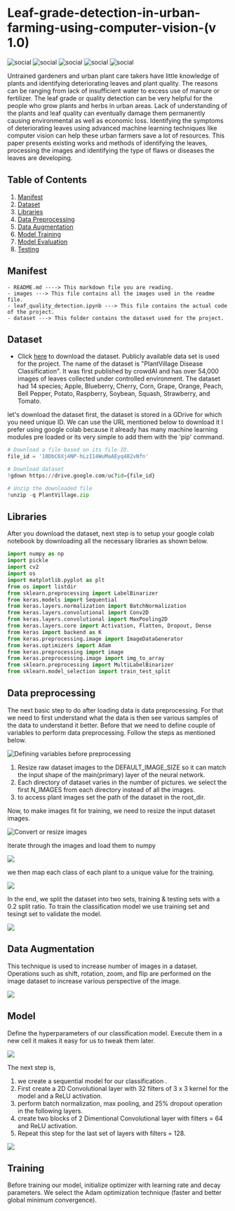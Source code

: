# Leaf-grade-detection-in-urban-farming-using-computer-vision-(v 1.0)
![social](https://img.shields.io/github/followers/mushtaqmahboob?style=social)  ![social](https://img.shields.io/twitter/follow/mushtaqakram?style=social)  ![social](https://img.shields.io/github/repo-size/mushtaqmahboob/Leaf-grade-detection-in-urban-farming-using-computer-vision)  ![social](https://img.shields.io/github/issues/mushtaqmahboob/Leaf-grade-detection-in-urban-farming-using-computer-vision)  ![social](https://img.shields.io/github/forks/mushtaqmahboob/Leaf-grade-detection-in-urban-farming-using-computer-vision)

Untrained gardeners and urban plant care takers have little knowledge of plants and identifying deteriorating leaves and plant quality. The reasons can be ranging from lack of insufficient water to excess use of manure or fertilizer. The leaf grade or quality detection can be very helpful for the people who grow plants and herbs in urban areas. Lack of understanding of the plants and leaf quality can eventually damage them permanently causing environmental as well as economic loss. Identifying the symptoms of deteriorating leaves using advanced machine learning techniques like computer vision can help these urban farmers save a lot of resources. This paper presents existing works and methods of identifying the leaves, processing the images and identifying the type of flaws or diseases the leaves are developing.

## Table of Contents

1. [Manifest](#manifest)
2. [Dataset](#dataset)
3. [Libraries](#Libraries)
4. [Data Preprocessing](#Data-preprocessing)
5. [Data Augmentation](#Data-Augmentation)
6. [Model Training](#Model-Training)
7. [Model Evaluation](#Model-evaluation)
8. [Testing](#Testing)

## Manifest

```
- README.md ----> This markdown file you are reading.
- images ---> This file contains all the images used in the readme file.
- leaf_quality_detection.ipynb ---> This file contains the actual code of the project.
- dataset ---> This folder contains the dataset used for the project.
```

## Dataset

- Click [here](https://drive.google.com/uc?id=18DbC6Xj4NP-hLzI14WuMaAEyq482vNfn) to download the dataset.
Publicly available data set is used for the project. The name of the dataset is "PlantVillage Disease Classification".
It was first published by crowdAI and has over 54,000 images of leaves collected under controlled environment. 
The dataset had 14 species; Apple, Blueberry, Cherry, Corn, Grape, Orange, Peach, Bell Pepper, Potato, Raspberry, Soybean, Squash, Strawberry, and Tomato.

let's download the dataset first, the dataset is stored in a GDrive for which you need unique ID. We can use the URL mentioned below to download it
I prefer using google colab because it already has many machine learning modules pre loaded or its very simple to add them with the 'pip' command.



```py
# Download a file based on its file ID.
file_id = '18DbC6Xj4NP-hLzI14WuMaAEyq482vNfn'

# Download dataset
!gdown https://drive.google.com/uc?id={file_id}

# Unzip the downloaded file
!unzip -q PlantVillage.zip

```

## Libraries
After you download the dataset, next step is to setup your google colab notebook 
by downloading all the necessary libraries as shown below.

```py
import numpy as np
import pickle
import cv2
import os
import matplotlib.pyplot as plt
from os import listdir
from sklearn.preprocessing import LabelBinarizer
from keras.models import Sequential
from keras.layers.normalization import BatchNormalization
from keras.layers.convolutional import Conv2D
from keras.layers.convolutional import MaxPooling2D
from keras.layers.core import Activation, Flatten, Dropout, Dense
from keras import backend as K
from keras.preprocessing.image import ImageDataGenerator
from keras.optimizers import Adam
from keras.preprocessing import image
from keras.preprocessing.image import img_to_array
from sklearn.preprocessing import MultiLabelBinarizer
from sklearn.model_selection import train_test_split

```

## Data preprocessing
The next basic step to do after loading data is data preprocessing. For that we need to first understand what the data is then see various samples of the data to understand it better. Before that we need to define couple of variables to perform data preprocessing. Follow the steps as mentioned below.

![Defining variables before preprocessing](images/3.JPG)

1. Resize raw dataset images to the DEFAULT_IMAGE_SIZE so it can match the input shape of the main(primary) layer of the neural network.
2. Each directory of dataset varies in the number of pictures. we select the first N_IMAGES from each directory instead of all the images.
3. to access plant images set the path of the dataset in the root_dir.

Now, to make images fit for training, we need to resize the input dataset images.

![Convert or resize images](images/4.JPG)

Iterate through the images and load them to numpy

![](images/5.JPG)

we then map each class of each plant to a unique value for the training.

![](images/6.JPG)

In the end, we split the dataset into two sets, training & testing sets with a 0.2 split ratio. 
To train the classification model we use training set and tesingt set to validate the model.

![](images/8.JPG)

## Data Augmentation

This technique is used to increase number of images in a dataset. Operations such as shift, rotation, zoom, and flip are performed on the image dataset to increase various perspective of the image.

![](images/7.JPG)

## Model

Define the hyperparameters of our classification model. Execute them in a new cell it makes it easy for us to tweak them later.

![](images/9.JPG)

The next step is, 
1. we create a sequential model for our classification . 
2. First create a 2D Convolutional layer with 32 filters of 3 x 3 kernel for the model and a ReLU activation. 
3. perform batch normalization, max pooling, and 25% dropout operation in the following layers.
4. create two blocks of 2 Dimentional Convolutional layer with filters = 64 and ReLU activation.
5.  Repeat this step for the last set of layers with filters = 128.

![](images/10.JPG)

## Training

Before training our model, initialize optimizer with learning rate and decay parameters. 
We select the Adam optimization technique (faster and better global minimum convergence).




